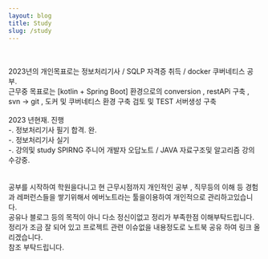 ```yaml
---
layout: blog
title: Study
slug: /study
---
```



  <br>
  <br>2023년의 개인목표로는 정보처리기사 / SQLP 자격증 취득 / docker 쿠버네티스 공부.
  <br>근무중 목표로는 [kotlin + Spring Boot] 환경으로의 conversion , restAPi 구축 , svn -> git , 도커 및 쿠버네티스 환경 구축 검토 및 TEST 서버생성 구축
  <br>
  <br>2023 년현재. 진행
  <br> -. 정보처리기사 필기 합격. 완.
  <br> -. 정보처리기사 실기 
  <br> -. 강의및 study  SPIRNG 주니어 개발자 오답노트 / JAVA 자료구조및 알고리즘 강의수강중.
  <br>
  <br>
  <br>공부를 시작하여 학원을다니고 현 근무시점까지 개인적인 공부 , 직무등의 이해 등 경험과 레퍼런스들을 쌓기위해서 에버노트라는 툴을이용하여 개인적으로 관리하고있습니다.
  <br>공유나 블로그 등의 목적이 아니 다소 정신이없고 정리가 부족한점 이해부탁드립니다.
  <br>정리가 조금 잘 되어 있고 프로젝트 관련 이슈없을 내용정도로 노트북 공유 하여 링크 올리겠습니다. 
  <br>참조 부탁드립니다.

  
  

  <br />
